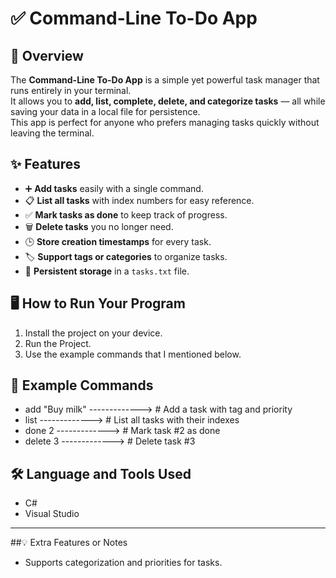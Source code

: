 # ✅ Command-Line To-Do App


## 📌 Overview
The **Command-Line To-Do App** is a simple yet powerful task manager that runs entirely in your terminal.  
It allows you to **add, list, complete, delete, and categorize tasks** — all while saving your data in a local file for persistence.  
This app is perfect for anyone who prefers managing tasks quickly without leaving the terminal.



## ✨ Features
- ➕ **Add tasks** easily with a single command.
- 📋 **List all tasks** with index numbers for easy reference.
- ✅ **Mark tasks as done** to keep track of progress.
-  🗑 **Delete tasks** you no longer need.
- 🕒 **Store creation timestamps** for every task.
- 🏷 **Support tags or categories** to organize tasks.
- 💾 **Persistent storage** in a `tasks.txt` file.



## 🖥 How to Run Your Program
1. Install the project on your device.
2. Run the Project.
3. Use the example commands that I mentioned below.



## 📖 Example Commands

- add "Buy milk" ------------->                        # Add a task with tag and priority
- list           ------------->                        # List all tasks with their indexes
- done 2         ------------->                        # Mark task #2 as done
- delete 3       ------------->                        # Delete task #3




## 🛠 Language and Tools Used
- C#
- Visual Studio

---

##💡 Extra Features or Notes
- Supports categorization and priorities for tasks.

